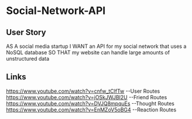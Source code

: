 # Social-Network-API

## User Story
AS A social media startup
I WANT an API for my social network that uses a NoSQL database
SO THAT my website can handle large amounts of unstructured data

## Links
https://www.youtube.com/watch?v=cnfw_tClfTw  --User Routes
https://www.youtube.com/watch?v=jOSkJWJBl2U  --Friend Routes
https://www.youtube.com/watch?v=DVJQ8mpquEs  --Thought Routes
https://www.youtube.com/watch?v=EnMZoV5oBG4  --Reaction Routes
